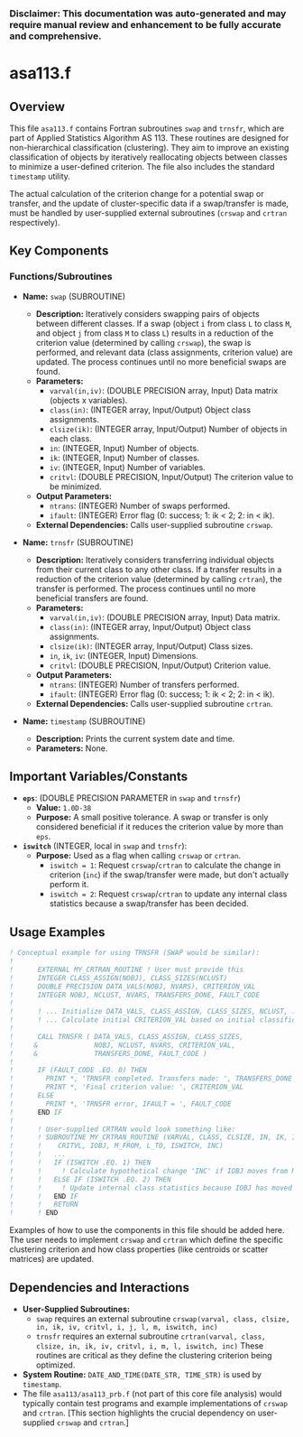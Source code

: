 ### Disclaimer: This documentation was auto-generated and may require manual review and enhancement to be fully accurate and comprehensive.

# asa113.f

## Overview

This file `asa113.f` contains Fortran subroutines `swap` and `trnsfr`, which are part of Applied Statistics Algorithm AS 113. These routines are designed for non-hierarchical classification (clustering). They aim to improve an existing classification of objects by iteratively reallocating objects between classes to minimize a user-defined criterion. The file also includes the standard `timestamp` utility.

The actual calculation of the criterion change for a potential swap or transfer, and the update of cluster-specific data if a swap/transfer is made, must be handled by user-supplied external subroutines (`crswap` and `crtran` respectively).

## Key Components

### Functions/Subroutines

- **Name:** `swap` (SUBROUTINE)
  - **Description:** Iteratively considers swapping pairs of objects between different classes. If a swap (object `i` from class `L` to class `M`, and object `j` from class `M` to class `L`) results in a reduction of the criterion value (determined by calling `crswap`), the swap is performed, and relevant data (class assignments, criterion value) are updated. The process continues until no more beneficial swaps are found.
  - **Parameters:**
    - `varval(in,iv)`: (DOUBLE PRECISION array, Input) Data matrix (objects x variables).
    - `class(in)`: (INTEGER array, Input/Output) Object class assignments.
    - `clsize(ik)`: (INTEGER array, Input/Output) Number of objects in each class.
    - `in`: (INTEGER, Input) Number of objects.
    - `ik`: (INTEGER, Input) Number of classes.
    - `iv`: (INTEGER, Input) Number of variables.
    - `critvl`: (DOUBLE PRECISION, Input/Output) The criterion value to be minimized.
  - **Output Parameters:**
    - `ntrans`: (INTEGER) Number of swaps performed.
    - `ifault`: (INTEGER) Error flag (0: success; 1: ik < 2; 2: in < ik).
  - **External Dependencies:** Calls user-supplied subroutine `crswap`.

- **Name:** `trnsfr` (SUBROUTINE)
  - **Description:** Iteratively considers transferring individual objects from their current class to any other class. If a transfer results in a reduction of the criterion value (determined by calling `crtran`), the transfer is performed. The process continues until no more beneficial transfers are found.
  - **Parameters:**
    - `varval(in,iv)`: (DOUBLE PRECISION array, Input) Data matrix.
    - `class(in)`: (INTEGER array, Input/Output) Object class assignments.
    - `clsize(ik)`: (INTEGER array, Input/Output) Class sizes.
    - `in`, `ik`, `iv`: (INTEGER, Input) Dimensions.
    - `critvl`: (DOUBLE PRECISION, Input/Output) Criterion value.
  - **Output Parameters:**
    - `ntrans`: (INTEGER) Number of transfers performed.
    - `ifault`: (INTEGER) Error flag (0: success; 1: ik < 2; 2: in < ik).
  - **External Dependencies:** Calls user-supplied subroutine `crtran`.

- **Name:** `timestamp` (SUBROUTINE)
  - **Description:** Prints the current system date and time.
  - **Parameters:** None.

## Important Variables/Constants

- **`eps`**: (DOUBLE PRECISION PARAMETER in `swap` and `trnsfr`)
  - **Value:** `1.0D-38`
  - **Purpose:** A small positive tolerance. A swap or transfer is only considered beneficial if it reduces the criterion value by more than `eps`.
- **`iswitch`** (INTEGER, local in `swap` and `trnsfr`):
  - **Purpose:** Used as a flag when calling `crswap` or `crtran`.
    - `iswitch = 1`: Request `crswap`/`crtran` to calculate the change in criterion (`inc`) if the swap/transfer were made, but don't actually perform it.
    - `iswitch = 2`: Request `crswap`/`crtran` to update any internal class statistics because a swap/transfer has been decided.

## Usage Examples

```fortran
! Conceptual example for using TRNSFR (SWAP would be similar):
!
!      EXTERNAL MY_CRTRAN_ROUTINE ! User must provide this
!      INTEGER CLASS_ASSIGN(NOBJ), CLASS_SIZES(NCLUST)
!      DOUBLE PRECISION DATA_VALS(NOBJ, NVARS), CRITERION_VAL
!      INTEGER NOBJ, NCLUST, NVARS, TRANSFERS_DONE, FAULT_CODE
!
!      ! ... Initialize DATA_VALS, CLASS_ASSIGN, CLASS_SIZES, NCLUST, ...
!      ! ... Calculate initial CRITERION_VAL based on initial classification ...
!
!      CALL TRNSFR ( DATA_VALS, CLASS_ASSIGN, CLASS_SIZES,
!     &              NOBJ, NCLUST, NVARS, CRITERION_VAL,
!     &              TRANSFERS_DONE, FAULT_CODE )
!
!      IF (FAULT_CODE .EQ. 0) THEN
!        PRINT *, 'TRNSFR completed. Transfers made: ', TRANSFERS_DONE
!        PRINT *, 'Final criterion value: ', CRITERION_VAL
!      ELSE
!        PRINT *, 'TRNSFR error, IFAULT = ', FAULT_CODE
!      END IF
!
!      ! User-supplied CRTRAN would look something like:
!      ! SUBROUTINE MY_CRTRAN_ROUTINE (VARVAL, CLASS, CLSIZE, IN, IK, IV,
!      !    CRITVL, IOBJ, M_FROM, L_TO, ISWITCH, INC)
!      !   ...
!      !   IF (ISWITCH .EQ. 1) THEN
!      !     ! Calculate hypothetical change 'INC' if IOBJ moves from M_FROM to L_TO
!      !   ELSE IF (ISWITCH .EQ. 2) THEN
!      !     ! Update internal class statistics because IOBJ has moved
!      !   END IF
!      !   RETURN
!      ! END
```
Examples of how to use the components in this file should be added here. The user needs to implement `crswap` and `crtran` which define the specific clustering criterion and how class properties (like centroids or scatter matrices) are updated.

## Dependencies and Interactions

- **User-Supplied Subroutines:**
  - `swap` requires an external subroutine `crswap(varval, class, clsize, in, ik, iv, critvl, i, j, l, m, iswitch, inc)`
  - `trnsfr` requires an external subroutine `crtran(varval, class, clsize, in, ik, iv, critvl, i, m, l, iswitch, inc)`
  These routines are critical as they define the clustering criterion being optimized.
- **System Routine:** `DATE_AND_TIME(DATE_STR, TIME_STR)` is used by `timestamp`.
- The file `asa113/asa113_prb.f` (not part of this core file analysis) would typically contain test programs and example implementations of `crswap` and `crtran`.
[This section highlights the crucial dependency on user-supplied `crswap` and `crtran`.]
